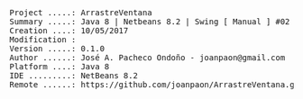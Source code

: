 <pre>
Project .....: ArrastreVentana
Summary .....: Java 8 | Netbeans 8.2 | Swing [ Manual ] #02
Creation ....: 10/05/2017
Modification : 
Version .....: 0.1.0
Author ......: José A. Pacheco Ondoño - joanpaon@gmail.com
Platform ....: Java 8
IDE .........: NetBeans 8.2
Remote ......: https://github.com/joanpaon/ArrastreVentana.git
</pre>
